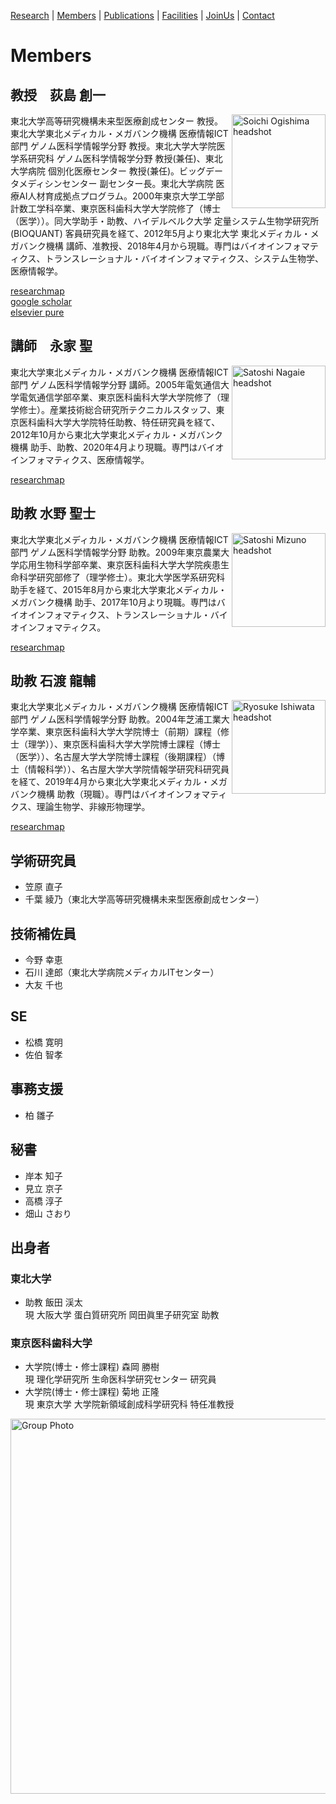[Research](https://ogishimalab.github.io/Research)  |  [Members](https://ogishimalab.github.io/Members)  |  [Publications](https://ogishimalab.github.io/Publications)  |  [Facilities](https://ogishimalab.github.io/Facilities)  |  [JoinUs](https://ogishimalab.github.io/JoinUs)  |  [Contact](https://ogishimalab.github.io/Contact)

# Members

## 教授　荻島 創一
<img src="https://github.com/ogishimalab/ogishimalab.github.io/blob/main/image/SoichiOgishima_headshot.jpeg?raw=true" alt="Soichi Ogishima headshot" align="right" width="150">
東北大学高等研究機構未来型医療創成センター 教授。東北大学東北メディカル・メガバンク機構 医療情報ICT部門 ゲノム医科学情報学分野 教授。東北大学大学院医学系研究科 ゲノム医科学情報学分野 教授(兼任)、東北大学病院 個別化医療センター 教授(兼任)。ビッグデータメディシンセンター 副センター長。東北大学病院 医療AI人材育成拠点プログラム。2000年東京大学工学部計数工学科卒業、東京医科歯科大学大学院修了（博士（医学））。同大学助手・助教、ハイデルベルク大学 定量システム生物学研究所(BIOQUANT) 客員研究員を経て、2012年5月より東北大学 東北メディカル・メガバンク機構 講師、准教授、2018年4月から現職。専門はバイオインフォマティクス、トランスレーショナル・バイオインフォマティクス、システム生物学、医療情報学。

[researchmap](https://href.li/?https://researchmap.jp/ogishima)  
[google scholar](https://href.li/?https://scholar.google.com/citations?hl=ja&user=uATXFRYAAAAJ)  
[elsevier pure](https://href.li/?https://tohoku.pure.elsevier.com/ja/persons/soichi-ogishima)

## 講師　永家 聖 
<img src="https://github.com/ogishimalab/ogishimalab.github.io/blob/main/image/SatoshiNagaie_headshot.jpeg?raw=true" alt="Satoshi Nagaie headshot" align="right" width="150">
東北大学東北メディカル・メガバンク機構 医療情報ICT部門 ゲノム医科学情報学分野 講師。2005年電気通信大学電気通信学部卒業、東京医科歯科大学大学院修了（理学修士）。産業技術総合研究所テクニカルスタッフ、東京医科歯科大学大学院特任助教、特任研究員を経て、2012年10月から東北大学東北メディカル・メガバンク機構 助手、助教、2020年4月より現職。専門はバイオインフォマティクス、医療情報学。

[researchmap](https://href.li/?https://researchmap.jp/snagaie)

## 助教 水野 聖士
<img src="https://github.com/ogishimalab/ogishimalab.github.io/blob/main/image/SatoshiMizuno_headshot.jpeg?raw=true" alt="Satoshi Mizuno headshot" align="right" width="150">
東北大学東北メディカル・メガバンク機構 医療情報ICT部門 ゲノム医科学情報学分野 助教。2009年東京農業大学応用生物科学部卒業、東京医科歯科大学大学院疾患生命科学研究部修了（理学修士）。東北大学医学系研究科助手を経て、2015年8月から東北大学東北メディカル・メガバンク機構 助手、2017年10月より現職。専門はバイオインフォマティクス、トランスレーショナル・バイオインフォマティクス。

[researchmap](https://href.li/?https://researchmap.jp/7000005468)

## 助教 石渡 龍輔
<img src="https://github.com/ogishimalab/ogishimalab.github.io/blob/main/image/RyosukeIshiwata_headshot.jpeg?raw=true" alt="Ryosuke Ishiwata headshot" align="right" width="150">
東北大学東北メディカル・メガバンク機構 医療情報ICT部門 ゲノム医科学情報学分野 助教。2004年芝浦工業大学卒業、東京医科歯科大学大学院博士（前期）課程（修士（理学））、東京医科歯科大学大学院博士課程（博士（医学））、名古屋大学大学院博士課程（後期課程）（博士（情報科学））、名古屋大学大学院情報学研究科研究員を経て、2019年4月から東北大学東北メディカル・メガバンク機構 助教（現職）。専門はバイオインフォマティクス、理論生物学、非線形物理学。

[researchmap](https://href.li/?https://researchmap.jp/0000-0001-5998-7901)

## 学術研究員
- 笠原 直子
- 千葉 綾乃（東北大学高等研究機構未来型医療創成センター）

## 技術補佐員
- 今野 幸恵
- 石川 達郎（東北大学病院メディカルITセンター）
- 大友 千也

## SE
- 松橋 寛明
- 佐伯 智孝

## 事務支援
- 柏 雛子

## 秘書
- 岸本 知子
- 見立 京子
- 高橋 淳子
- 畑山 さおり

## 出身者
### 東北大学
- 助教 飯田 渓太  
  現 大阪大学 蛋白質研究所 岡田眞里子研究室 助教
### 東京医科歯科大学
- 大学院(博士・修士課程) 森岡 勝樹  
  現 理化学研究所 生命医科学研究センター 研究員
- 大学院(博士・修士課程) 菊地 正隆  
  現 東京大学 大学院新領域創成科学研究科 特任准教授　

<img src="https://github.com/ogishimalab/ogishimalab.github.io/blob/main/image/OgishimaLab_group_photo_2019-06-06.jpeg?raw=true" alt="Group Photo" width="600">

